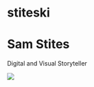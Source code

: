 stiteski
========

<h1> Sam Stites </h1>
  <p> Digital and Visual Storyteller </P> 
    <img src="http://dailyemerald.com/wp-content/uploads/2013/04/130409.ajm_.eic-portrait_4591_1.jpg">
    


